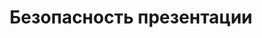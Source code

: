 ---
title: Безопасность презентации
type: docs
weight: 60
url: /ru/php-java/presentation-security/
---